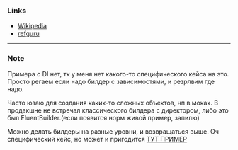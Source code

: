 ﻿### Links
* [Wikipedia](https://ru.wikipedia.org/wiki/%D0%A1%D1%82%D1%80%D0%BE%D0%B8%D1%82%D0%B5%D0%BB%D1%8C_(%D1%88%D0%B0%D0%B1%D0%BB%D0%BE%D0%BD_%D0%BF%D1%80%D0%BE%D0%B5%D0%BA%D1%82%D0%B8%D1%80%D0%BE%D0%B2%D0%B0%D0%BD%D0%B8%D1%8F))
* [refguru](https://refactoring.guru/ru/design-patterns/builder)
---
### Note
Примера с DI нет, тк у меня нет какого-то специфического кейса на это. Просто регаем если надо билдер с зависимостями, и резрлвим где надо. 

Часто юзаю для создания каких-то сложных объектов, нп в моках. В продакшне не встречал классического билдера c директором, либо это был FluentBuilder.(если появится норм живой пример, запилю)

Можно делать билдеры на разные уровни, и возвращаться выше. Оч специфический кейс, но может и пригодится [ТУТ ПРИМЕР](https://nesteruk.wordpress.com/2010/08/25/fluent-builder-in-csharp/)